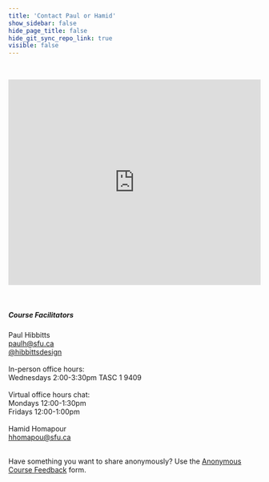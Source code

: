 ```yaml
---
title: 'Contact Paul or Hamid'
show_sidebar: false
hide_page_title: false
hide_git_sync_repo_link: true
visible: false
---
```


<div class="row">
  <div class="col-md-8">
  <br><p><iframe style="border: 1px #ffffff none;" src="https://hibbitts.rocket.chat/livechat" width="100%" height="410px" name="myiFrame" allowfullscreen="allowfullscreen"></iframe></p><br>
  </div>
  <div class="col-md-4 order-first order-md-2">
  <h5>Course Facilitators</h5>
  Paul Hibbitts<br>  
  <span style="color:grey"><i class="fa fa-envelope" aria-hidden="true"></i></span><a href="mailto:&#112;&#97;&#117;&#108;&#104;&#64;&#115;&#102;&#117;&#46;&#99;&#97;">
    &#112;&#97;&#117;&#108;&#104;&#64;&#115;&#102;&#117;&#46;&#99;&#97;
  </a><br>
  <span style="color:grey"><i class="fa fa-twitter" aria-hidden="true"></i></span> <a href="https://twitter.com/hibbittsdesign">@hibbittsdesign</a><br>
  <br>In-person office hours:<br>Wednesdays 2:00-3:30pm TASC 1 9409<br><br>
  Virtual office hours chat:<br>Mondays 12:00-1:30pm<br>Fridays 12:00-1:00pm<br><br>     
  Hamid Homapour<br><span style="color:grey"><i class="fa fa-envelope" aria-hidden="true"></i></span> <a href='mail&#116;o&#58;&#104;h&#111;m%6&#49;%70ou&#64;&#115;&#102;u&#46;c%61'>hhomapou&#64;sf&#117;&#46;ca</a><br>
  </div>
</div>

<br>Have something you want to share anonymously? Use the [Anonymous Course Feedback](https://oet.sandcats.io/shared/MpRBEVJ4SIAO9-Ofc9_iKoQSPjrc3UyqjL332ABE5HM) form.
